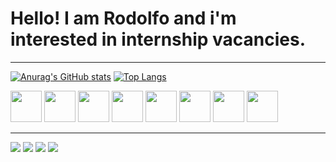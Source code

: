 <h1> Hello! I am Rodolfo and i'm interested in internship vacancies. </h1>
<hr>

  [![Anurag's GitHub stats](https://github-readme-stats.vercel.app/api?username=Vanuki&show_icons=true&theme=tokyonight&hide=contribs)](https://github.com/anuraghazra/github-readme-stats)
  [![Top Langs](https://github-readme-stats.vercel.app/api/top-langs/?username=Vanuki&theme=tokyonight)](https://github.com/anuraghazra/github-readme-stats)


<div>
  <img height="50" width="50"  src="https://cdn.jsdelivr.net/gh/devicons/devicon/icons/java/java-original-wordmark.svg" />
  <img height="50" width="50" src="https://cdn.jsdelivr.net/gh/devicons/devicon/icons/kotlin/kotlin-original-wordmark.svg" />
  <img height="50" width="50" src="https://cdn.jsdelivr.net/gh/devicons/devicon/icons/android/android-original.svg" />
  <img height="50" width="50" src="https://cdn.jsdelivr.net/gh/devicons/devicon/icons/python/python-original-wordmark.svg" />  
  <img height="50" width="50" src="https://cdn.jsdelivr.net/gh/devicons/devicon/icons/cplusplus/cplusplus-original.svg" />
  <img height="50" width="50" src="https://cdn.jsdelivr.net/gh/devicons/devicon/icons/html5/html5-original-wordmark.svg" />
  <img height="50" width="50" src="https://cdn.jsdelivr.net/gh/devicons/devicon/icons/css3/css3-original-wordmark.svg" />
  <img height="50" width="50" src="https://cdn.jsdelivr.net/gh/devicons/devicon/icons/javascript/javascript-original.svg" />
</div>

<hr>

<div> 
  <a href="https://www.linkedin.com/in/rodolfo-araujo-vanucchi-571669144/" target="_blank"><img src="https://img.shields.io/badge/LinkedIn-0077B5?style=for-the-badge&logo=linkedin&logoColor=white"></a>
  <a href="https://www.youtube.com/channel/UCXhy81ObMUN2yku99lLgNzg/featured" target="_blank"><img src="https://img.shields.io/badge/YouTube-FF0000?style=for-the-badge&logo=youtube&logoColor=white"></a>
  <a href="https://www.facebook.com/rodolfo.araujovanucch/" target="_blank"><img src="https://img.shields.io/badge/Facebook-1877F2?style=for-the-badge&logo=facebook&logoColor=white"></a>
  <a href="https://api.whatsapp.com/send?phone=5519996969686" target="_blank"><img src="https://img.shields.io/badge/WhatsApp-25D366?style=for-the-badge&logo=whatsapp&logoColor=white"></a>
</div>
